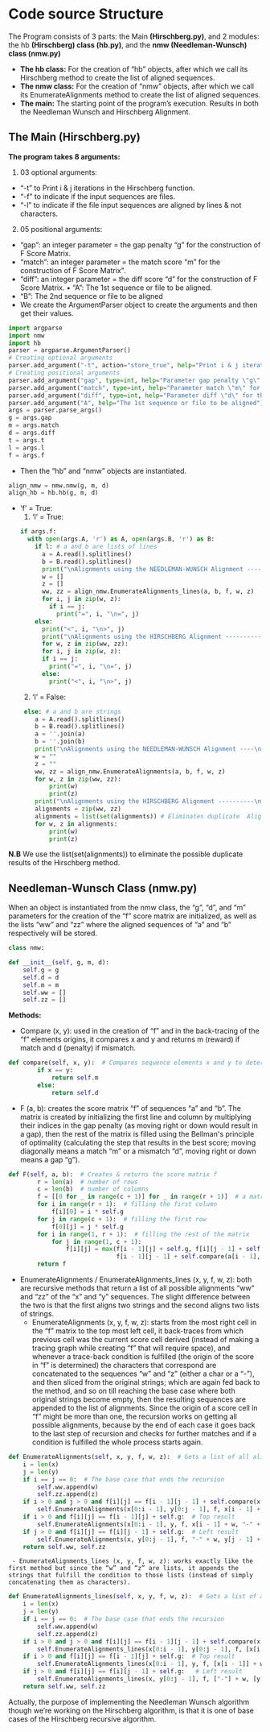 # Code source Structure 
The Program consists of 3 parts: the Main **(Hirschberg.py)**, and 2 modules: the hb  **(Hirschberg) class (hb.py)**, and the **nmw (Needleman-Wunsch) class (nmw.py)**

- **The hb class:** For the creation of “hb” objects, after which we call its Hirschberg method  to create the list of aligned sequences. 
- **The nmw class:** For the creation of “nmw” objects, after which we call its  EnumerateAlignments method to create the list of aligned sequences.
- **The main:** The starting point of the program’s execution. Results in both the Needleman Wunsch and Hirschberg Alignment.

## The Main (Hirschberg.py)
**The program takes 8 arguments:**

 1. 03 optional arguments: 
- “-t” to Print i & j iterations in the Hirschberg function. 
- “-f” to indicate if the input sequences are files. 
- “-l” to indicate if the file input sequences are aligned by lines & not characters. 
 2. 05 positional arguments: 
- “gap”: an integer parameter = the gap penalty “g” for the construction of F Score Matrix.
- “match”: an integer parameter = the match score “m” for the construction of F Score  Matrix". 
- “diff”: an integer parameter = the diff score “d” for the construction of F Score Matrix. ▪ “A”: The 1st sequence or file to be aligned. 
- “B”: The 2nd sequence or file to be aligned
- We create the ArgumentParser object to create the arguments and then get their values.
```python
import argparse 
import nmw 
import hb 
parser = argparse.ArgumentParser() 
# Creating optional arguments 
parser.add_argument("-t", action="store_true", help="Print i & j iterations") parser.add_argument("-f", action="store_true", help="The input is a file") parser.add_argument("-l", action="store_true", help="The file input sequences  are lines & not characters") 
# Creating positional arguments 
parser.add_argument("gap", type=int, help="Parameter gap penalty \"g\" for  the construction of F Score Matrix") 
parser.add_argument("match", type=int, help="Parameter match \"m\" for the  construction of F Score Matrix") 
parser.add_argument("diff", type=int, help="Parameter diff \"d\" for the  construction of F Score Matrix") 
parser.add_argument("A", help="The 1st sequence or file to be aligned") parser.add_argument("B", help="The 2nd sequence or file to be aligned") # Getting Arguments 
args = parser.parse_args() 
g = args.gap 
m = args.match 
d = args.diff 
t = args.t 
l = args.l 
f = args.f
```
-  Then the “hb” and “nmw” objects are instantiated. 
```python
align_nmw = nmw.nmw(g, m, d) 
align_hb = hb.hb(g, m, d)
```
- ‘f’ = True: 
    1) ‘l’ = True: 
    ```python
    if args.f: 
      with open(args.A, 'r') as A, open(args.B, 'r') as B: 
        if l: # a and b are lists of lines 
          a = A.read().splitlines() 
          b = B.read().splitlines() 
          print("\nAlignments using the NEEDLEMAN-WUNSCH Alignment ----\n")  f = align_nmw.F(a, b) 
          w = [] 
          z = [] 
          ww, zz = align_nmw.EnumerateAlignments_lines(a, b, f, w, z)  for w, z in zip(ww, zz): 
          for i, j in zip(w, z): 
            if i == j: 
              print("=", i, "\n=", j) 
        else: 
          print("<", i, "\n>", j) 
          print("\nAlignments using the HIRSCHBERG Alignment ----------\n")  ww, zz = align_hb.Hirschberg_lines(a, b) 
          for w, z in zip(ww, zz): 
          for i, j in zip(w, z): 
          if i == j: 
            print("=", i, "\n=", j) 
          else: 
            print("<", i, "\n>", j)
    ```
    2) ‘l’ = False: 
    ```python
     else: # a and b are strings 
        a = A.read().splitlines() 
        b = B.read().splitlines() 
        a = ''.join(a) 
        b = ''.join(b) 
        print("\nAlignments using the NEEDLEMAN-WUNSCH Alignment ----\n")  f = align_nmw.F(a, b) 
        w = "" 
        z = "" 
        ww, zz = align_nmw.EnumerateAlignments(a, b, f, w, z)  
        for w, z in zip(ww, zz):
            print(w) 
            print(z) 
        print("\nAlignments using the HIRSCHBERG Alignment ----------\n")  ww, zz = align_hb.Hirschberg(a, b) 
        alignments = zip(ww, zz) 
        alignments = list(set(alignments)) # Eliminates duplicate  Alignments 
        for w, z in alignments: 
            print(w) 
            print(z) 
    ```
**N.B** We use the list(set(alignments)) to eliminate the possible duplicate results of the Hirschberg method.
    
## Needleman-Wunsch Class (nmw.py)
When an object is instantiated from the nmw class, the “g”, “d”, and “m” parameters for the creation of the “f” score matrix are initialized, as well as the lists “ww” and “zz” where the aligned sequences of “a” and “b” respectively will be stored.
```python
class nmw: 

def __init__(self, g, m, d):
    self.g = g
    self.d = d
    self.m = m
    self.ww = []
    self.zz = []
```
**Methods:**
- Compare (x, y): used in the creation of “f” and in the back-tracing of the “f” elements origins, it compares x and y and returns m (reward) if match and d (penalty) if mismatch.
```python
def compare(self, x, y):  # Compares sequence elements x and y to determine the match/difference score
        if x == y:
            return self.m
        else:
            return self.d
```
-	F (a, b): creates the score matrix “f” of sequences “a” and “b”. The matrix is created by initializing the first line and column by multiplying their indices in the gap penalty (as moving right or down would result in a gap), then the rest of the matrix is filled using the Bellman's principle of optimality (calculating the step that results in the best score; moving diagonally means a match “m” or a mismatch “d”, moving right or down means a gap “g”).
```python
def F(self, a, b):  # Creates & returns the score matrix f
        r = len(a)  # number of rows
        c = len(b)  # number of columns
        f = [[0 for _ in range(c + 1)] for _ in range(r + 1)]  # a matrix of zeros
        for i in range(r + 1):  # filling the first column
            f[i][0] = i * self.g
        for j in range(c + 1):  # filling the first row
            f[0][j] = j * self.g
        for i in range(1, r + 1):  # filling the rest of the matrix
            for j in range(1, c + 1):
                f[i][j] = max(f[i - 1][j] + self.g, f[i][j - 1] + self.g,
                              f[i - 1][j - 1] + self.compare(a[i - 1], b[j - 1]))
        return f
```
-	EnumerateAlignments / EnumerateAlignments_lines (x, y, f, w, z): both are recursive methods that return a list of all possible alignments “ww” and “zz” of the “x” and “y” sequences. The slight difference between the two is that the first aligns two strings and the second aligns two lists of strings.
     - EnumerateAlignments (x, y, f, w, z): starts from the most right cell in the “f” matrix to the top most left cell, it back-traces from which previous cell was the current score cell derived (instead of making a tracing graph while creating “f” that will require space), and whenever a trace-back condition is fulfilled (the origin of the score in “f” is determined) the characters that correspond are concatenated to the sequences “w” and “z” (either a char or a “-”), and then sliced from the original strings; which are again fed back to the method, and so on till reaching the base case where both original strings become empty, then the resulting sequences are appended to the list of alignments. Since the origin of a score cell in “f” might be more than one, the recursion works on getting all possible alignments, because by the end of each case it goes back to the last step of recursion and checks for further matches and if a condition is fulfilled the whole process starts again.
```python
def EnumerateAlignments(self, x, y, f, w, z):  # Gets a list of all alignments when x, y are strings
    i = len(x)
    j = len(y)
    if i == j == 0:  # The base case that ends the recursion
        self.ww.append(w)
        self.zz.append(z)
    if i > 0 and j > 0 and f[i][j] == f[i - 1][j - 1] + self.compare(x[i - 1], y[j - 1]):  # Diagonal result
        self.EnumerateAlignments(x[0:i - 1], y[0:j - 1], f, x[i - 1] + w, y[j - 1] + z)
    if i > 0 and f[i][j] == f[i - 1][j] + self.g:  # Top result
        self.EnumerateAlignments(x[0:i - 1], y, f, x[i - 1] + w, "-" + z)
    if j > 0 and f[i][j] == f[i][j - 1] + self.g:  # Left result
        self.EnumerateAlignments(x, y[0:j - 1], f, "-" + w, y[j - 1] + z)
    return self.ww, self.zz
```
     - EnumerateAlignments_lines (x, y, f, w, z): works exactly like the first method but since the “w” and “z” are lists, it appends the strings that fulfill the condition to those lists (instead of simply concatenating them as characters).
     
```python
def EnumerateAlignments_lines(self, x, y, f, w, z):  # Gets a list of all alignments when x, y are string lists
    i = len(x)
    j = len(y)
    if i == j == 0:  # The base case that ends the recursion
        self.ww.append(w)
        self.zz.append(z)
    if i > 0 and j > 0 and f[i][j] == f[i - 1][j - 1] + self.compare(x[i - 1], y[j - 1]):  # Diagonal result
        self.EnumerateAlignments_lines(x[0:i - 1], y[0:j - 1], f, [x[i - 1]] + w, [y[j - 1]] + z)
    if i > 0 and f[i][j] == f[i - 1][j] + self.g:  # Top result
        self.EnumerateAlignments_lines(x[0:i - 1], y, f, [x[i - 1]] + w, ["-"] + z)
    if j > 0 and f[i][j] == f[i][j - 1] + self.g:   # Left result
        self.EnumerateAlignments_lines(x, y[0:j - 1], f, ["-"] + w, [y[j - 1]] + z)
    return self.ww, self.zz
```
Actually, the purpose of implementing the Needleman Wunsch algorithm though we’re working on the Hirschberg algorithm, is that it is one of base cases of the Hirschberg recursive algorithm.
   
 



